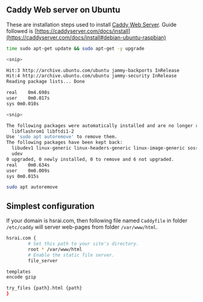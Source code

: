 ## Caddy Web server on Ubuntu

These are installation steps used to install [Caddy Web Server](https://caddyserver.com/). Guide followed is [https://caddyserver.com/docs/install](https://caddyserver.com/docs/install#debian-ubuntu-raspbian)

```sh
time sudo apt-get update && sudo apt-get -y upgrade

<snip>

Hit:3 http://archive.ubuntu.com/ubuntu jammy-backports InRelease
Hit:4 http://archive.ubuntu.com/ubuntu jammy-security InRelease
Reading package lists... Done

real	0m4.698s
user	0m0.017s
sys	0m0.010s

<snip>

The following packages were automatically installed and are no longer required:
  libflashrom1 libftdi1-2
Use 'sudo apt autoremove' to remove them.
The following packages have been kept back:
  libudev1 linux-generic linux-headers-generic linux-image-generic sosreport
  udev
0 upgraded, 0 newly installed, 0 to remove and 6 not upgraded.
real	0m0.634s
user	0m0.009s
sys	0m0.015s

sudo apt autoremove

```

## Simplest configuration

If your domain is hsrai.com, then following file named `Caddyfile`
in folder `/etc/caddy` will server web-pages from folder `/var/www/html`.

```sh
hsrai.com {
        # Set this path to your site's directory.
        root * /var/www/html
        # Enable the static file server.
        file_server

templates
encode gzip

try_files {path}.html {path}
}
```

